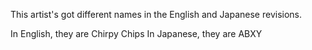 This artist's got different names in the English and Japanese revisions.

In English, they are Chirpy Chips
In Japanese, they are ABXY
